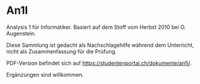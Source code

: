 An1I
====

Analysis 1 für Informatiker. Basiert auf dem Stoff vom Herbst 2010 bei O.
Augenstein.

Diese Sammlung ist gedacht als Nachschlagehilfe während dem Unterricht, nicht
als Zusammenfassung für die Prüfung.

PDF-Version befindet sich auf https://studentenportal.ch/dokumente/an1i/.

Ergänzungen sind willkommen.
